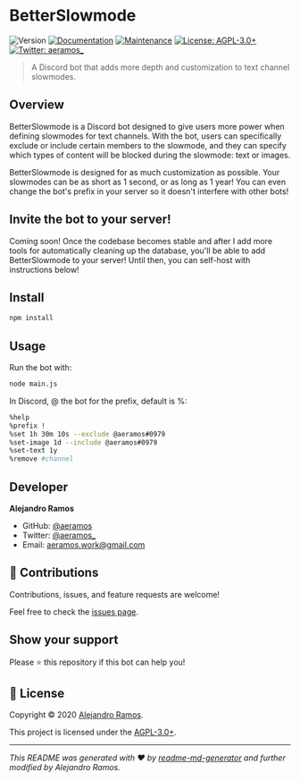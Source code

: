 # BetterSlowmode
![Version](https://img.shields.io/badge/version-0.1.0-blue.svg?cacheSeconds=2592000)
[![Documentation](https://img.shields.io/badge/documentation-yes-brightgreen.svg)](https://github.com/aeramos/BetterSlowmode#readme)
[![Maintenance](https://img.shields.io/badge/Maintained%3F-yes-green.svg)](https://github.com/aeramos/BetterSlowmode/graphs/commit-activity)
[![License: AGPL-3.0+](https://img.shields.io/github/license/aeramos/BetterSlowmode)](https://github.com/aeramos/BetterSlowmode/blob/master/LICENSE.txt)
[![Twitter: aeramos\_](https://img.shields.io/twitter/follow/aeramos\_.svg?style=social)](https://twitter.com/aeramos\_)

> A Discord bot that adds more depth and customization to text channel slowmodes.

## Overview
BetterSlowmode is a Discord bot designed to give users more power when defining slowmodes for text
channels. With the bot, users can specifically exclude or include certain members to the slowmode,
and they can specify which types of content will be blocked during the slowmode: text or images.

BetterSlowmode is designed for as much customization as possible. Your slowmodes can be as short as
1 second, or as long as 1 year! You can even change the bot's prefix in your server so it doesn't
interfere with other bots!

## Invite the bot to your server!
Coming soon! Once the codebase becomes stable and after I add more tools for automatically cleaning
up the database, you'll be able to add BetterSlowmode to your server! Until then, you can self-host
with instructions below!

## Install
```sh
npm install
```

## Usage
Run the bot with:
```sh
node main.js
```

In Discord, @ the bot for the prefix, default is %:
```sh
%help
%prefix !
%set 1h 30m 10s --exclude @aeramos#0979
%set-image 1d --include @aeramos#0979
%set-text 1y
%remove #channel
```

## Developer
**Alejandro Ramos**

* GitHub: [@aeramos](https://github.com/aeramos)
* Twitter: [@aeramos\_](https://twitter.com/aeramos\_)
* Email: [aeramos.work@gmail.com](mailto:aeramos.work@gmail.com)

## 🤝 Contributions
Contributions, issues, and feature requests are welcome!

Feel free to check the [issues page](https://github.com/aeramos/BetterSlowmode/issues). 

## Show your support
Please ⭐️ this repository if this bot can help you!

## 📝 License
Copyright © 2020 [Alejandro Ramos](https://github.com/aeramos).

This project is licensed under the [AGPL-3.0+](https://github.com/aeramos/BetterSlowmode/blob/master/LICENSE.txt).

***
_This README was generated with ❤️ by [readme-md-generator](https://github.com/kefranabg/readme-md-generator)
and further modified by Alejandro Ramos._
